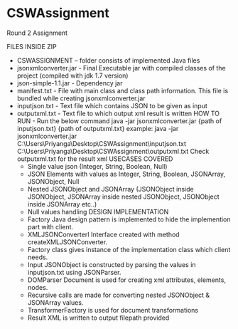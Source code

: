 # CSWAssignment
Round 2 Assignment
                     
FILES INSIDE ZIP
- CSWASSIGNMENT – folder consists of implemented Java files
- jsonxmlconverter.jar - Final Executable jar with compiled classes of the project (compiled with jdk 1.7 version)
- json-simple-1.1.jar - Dependency jar
- manifest.txt - File with main class and class path information. This file is bundled while creating jsonxmlconverter.jar
- inputjson.txt - Text file which contains JSON to be given as input
- outputxml.txt - Text file to which output xml result is written
HOW TO RUN - Run the below command
java -jar jsonxmlconverter.jar {path of inputjson.txt} {path of outputxml.txt}
example:
java -jar jsonxmlconverter.jar C:\Users\Priyanga\Desktop\CSWAssignment\inputjson.txt C:\Users\Priyanga\Desktop\CSWAssignment\outputxml.txt
Check outputxml.txt for the result xml
USECASES COVERED
  - Single value json (Integer, String, Boolean, Null)
  - JSON Elements with values as Integer, String, Boolean, JSONArray, JSONObject, Null
  - Nested JSONObject and JSONArray (JSONObject inside JSONObject, JSONArray inside nested JSONObject, JSONObject inside JSONArray etc..)
  - Null values handling
DESIGN IMPLEMENTATION
  - Factory Java design pattern is implemented to hide the implemention part with client.
  - XMLJSONConverterI Interface created with method createXMLJSONConverter.
  - Factory class gives instance of the implementation class which client needs.
  - Input JSONObject is constructed by parsing the values in inputjson.txt using JSONParser.
  - DOMParser Document is used for creating xml attributes, elements, nodes.
  - Recursive calls are made for converting nested JSONObject & JSONArray values.
  - TransformerFactory is used for document transformations
  - Result XML is written to output filepath provided

